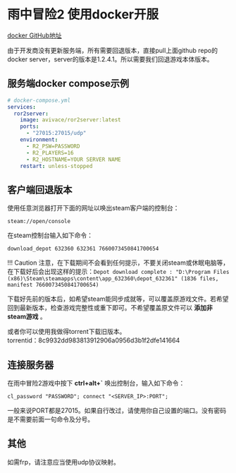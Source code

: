 # 雨中冒险2 使用docker开服

[docker GitHub地址](https://github.com/avivace/ror2-server)  

由于开发商没有更新服务端，所有需要回退版本，直接pull上面github repo的docker server，server的版本是1.2.4.1。所以需要我们回退游戏本体版本。  

## 服务端docker compose示例

```yml
# docker-compose.yml
services:
  ror2server:
    image: avivace/ror2server:latest
    ports:
      - "27015:27015/udp"
    environment:
      - R2_PSW=PASSWORD
      - R2_PLAYERS=16
      - R2_HOSTNAME=YOUR SERVER NAME
    restart: unless-stopped
```

## 客户端回退版本

使用任意浏览器打开下面的网址以唤出steam客户端的控制台：  
```
steam://open/console
```

在steam控制台输入如下命令：  
```
download_depot 632360 632361 7660073450841700654
```

!!! Caution
    注意，在下载期间不会看到任何提示，不要关闭steam或休眠电脑等，在下载好后会出现这样的提示：`Depot download complete : "D:\Program Files (x86)\Steam\steamapps\content\app_632360\depot_632361" (1836 files, manifest 7660073450841700654) `

下载好先前的版本后，如希望steam能同步成就等，可以覆盖原游戏文件。若希望回到最新版本，检查游戏完整性或重下即可。不希望覆盖原文件可以 **添加非steam游戏** 。  

或者你可以使用我做得torrent下载旧版本。  
torrentid：8c9932dd983813912906a0956d3b1f2dfe141664

## 连接服务器

在雨中冒险2游戏中按下 **ctrl+alt+`** 唤出控制台，输入如下命令：  

```
cl_password "PASSWORD"; connect "<SERVER_IP>:PORT";
```

一般来说PORT都是27015。如果自行改过，请使用你自己设置的端口。没有密码是不需要前面一句命令及分号。  

## 其他

如需frp，请注意应当使用udp协议映射。